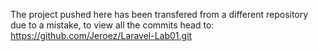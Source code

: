 The project pushed here has been transfered from a different repository due to a mistake, to view all the commits head to:
 https://github.com/Jeroez/Laravel-Lab01.git
